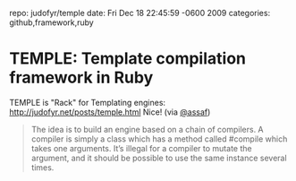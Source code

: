 repo: judofyr/temple
date: Fri Dec 18 22:45:59 -0600 2009
categories: github,framework,ruby

#  TEMPLE: Template compilation framework in Ruby

TEMPLE is "Rack" for Templating engines: http://judofyr.net/posts/temple.html Nice! (via [@assaf](http://twitter.com/assaf))

> The idea is to build an engine based on a chain of compilers. A compiler is simply a class which has a method called #compile which takes one arguments. It’s illegal for a compiler to mutate the argument, and it should be possible to use the same instance several times.
